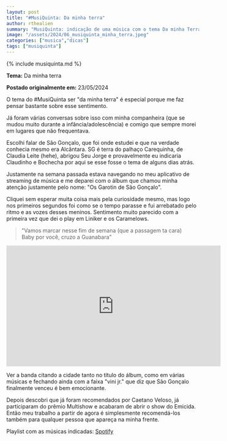 ```yaml
---
layout: post
title: "#MusiQuinta: Da minha terra"
author: rthealien
summary: "MusiQuinta: indicação de uma música com o tema Da minha Terra"
image: "/assets/2024/06_musiquinta_minha_terra.jpeg"
categories: ["musica","dicas"]
tags: ["musiquinta"]
---
```


{% include musiquinta.md %}

**Tema:** Da minha terra

**Postado originalmente em:** 23/05/2024


O tema do #MusiQuinta ser "da minha terra" é especial porque me faz pensar bastante sobre esse sentimento.

Já foram várias conversas sobre isso com minha companheira (que se mudou muito durante a infância/adolescência) e comigo que sempre morei em lugares que não frequentava.

Escolhi falar de São Gonçalo, que foi onde estudei e que na verdade conhecia mesmo era Alcântara. SG é terra do palhaço Carequinha, de Claudia Leite (hehe), abrigou Seu Jorge e provavelmente eu indicaria Claudinho e Bochecha por aqui se esse fosse o tema de alguns dias atrás.

Justamente na semana passada estava navegando no meu aplicativo de streaming de música e me deparei com o álbum que chamou minha atenção justamente pelo nome: "Os Garotin de São Gonçalo". 

Cliquei sem esperar muita coisa mais pela curiosidade mesmo, mas logo nos primeiros segundos foi como se o tempo parasse e fui arrebatado pelo ritmo e as vozes desses meninos. Sentimento muito parecido com a primeira vez que dei o play em Liniker e os Caramelows.

>"Vamos marcar nesse fim de semana (que a passagem ta cara)<br/>
>Baby por você, cruzo a Guanabara"

<iframe width="560" height="315" src="https://www.youtube-nocookie.com/embed/rq_2gjb2d0A?si=M0JwzMcaBw6doOeC" title="YouTube video player" frameborder="0" allow="accelerometer; autoplay; clipboard-write; encrypted-media; gyroscope; picture-in-picture; web-share" referrerpolicy="strict-origin-when-cross-origin" allowfullscreen="1"></iframe>

Ver a banda citando a cidade tanto no título do álbum, como em várias músicas e fechando ainda com a faixa "vini jr." que diz que São Gonçalo finalmente venceu é bem emocionante.

Depois descobri que já foram recomendados por Caetano Veloso, já participaram do prêmio Multishow e acabaram de abrir o show do Emicida. Então meu trabalho a partir de agora é simplesmente recomendá-los também para qualquer pessoa que apareça na minha frente.

Playlist com as músicas indicadas: [Spotify](https://open.spotify.com/playlist/3xmT6LbUyRdWffNaNX9Kj8)
